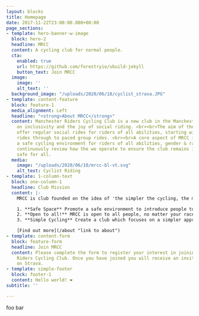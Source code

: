 ```yaml
---
layout: blocks
title: Homepage
date: 2017-11-22T23:00:00.000+00:00
page_sections:
- template: hero-banner-w-image
  block: hero-2
  headline: MRCC
  content: A cycling club for normal people.
  cta:
    enabled: true
    url: https://github.com/forestryio/ubuild-jekyll
    button_text: Join MRCC
  image:
    image: ''
    alt_text: ''
  background_image: "/uploads/2020/06/18/cyclist_strava.JPG"
- template: content-feature
  block: feature-1
  media_alignment: Left
  headline: "<strong>About MRCC</strong>"
  content: Manchester Riders Cycling Club is a new club in the Manchester area focussing
    on inclusivity and the joy of social riding. <br><br>The aim of the club is to
    offer regular social rides for riders of all abilities, starting with introductory
    rides through to paced group rides. <br><br>A core aspect of MRCC is to create
    a safe cycling environment for riders of all abilities, gender & race; MRCC will
    continuously review how the we operate to ensure the club remains inclusive and
    safe for all.
  media:
    image: "/uploads/2020/06/10/mrcc-bl-vt.svg"
    alt_text: Cyclist Riding
- template: 1-column-text
  block: one-column-1
  headline: Club Mission
  content: |-
    MRCC is club founded on the idea of 'the simpler the cycling, the more accessible and enjoyable cycling can be'.

    1. **Safe Space** Promote a safe environment to introduce people to cycling and its health benefits.
    2. **Open to all!** MRCC is open to all people, no matter your race, gender, religion, sexuality, you are welcome.
    3. **Simple Cycling** Create a club which focuses on a simpler approach to a cycling club. Just riding.

    [Find out more](/about "link to about")
- template: content-form
  block: feature-form
  headline: Join MRCC
  content: Please complete the form to register your interest in joining Manchester
    Riders Cycling Club. Once you have joined you will receive an invite to join MRCC
    on Strava.
- template: simple-footer
  block: footer-1
  content: Hello world! ❤︎
subtitle: ''

---
```

foo bar